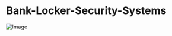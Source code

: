 # Bank-Locker-Security-Systems

![Image](https://github.com/user-attachments/assets/80ad4d08-c125-4391-8eab-6a167eb609f3)
